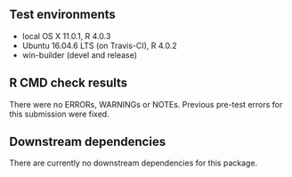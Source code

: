 ## Test environments
* local OS X 11.0.1, R 4.0.3
* Ubuntu 16.04.6 LTS (on Travis-CI), R 4.0.2
* win-builder (devel and release)

## R CMD check results
  There were no ERRORs, WARNINGs or NOTEs. Previous pre-test errors for this
  submission were fixed.

## Downstream dependencies
  There are currently no downstream dependencies for this package.
